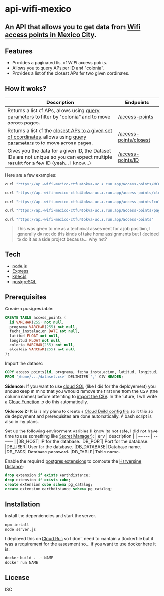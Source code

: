 #  api-wifi-mexico
## An API that allows you to get data from [Wifi access points in Mexico City](https://datos.cdmx.gob.mx/dataset/puntos-de-acceso-wifi-en-la-ciudad-de-mexico).

## Features

- Provides a paginated list of WiFi access points.
- Allows you to query APs per ID and "colonia".
- Provides a list of the closest APs for two given cordinates.

## How it woks?

| Description | Endpoints |
| ------ | ------ |
| Returns a list of APs, allows using [query parameters](https://en.wikipedia.org/wiki/Query_string) to filter by "colonia" and to move across pages. | [/access-points](localhost:8080/access-points) |
| Returns a list of the [closest APs to a given set of coordinates](https://en.wikipedia.org/wiki/Haversine_formula), allows using [query parameters](https://en.wikipedia.org/wiki/Query_string) to to move across pages. | [/access-points/closest](localhost:8080/access-points/closest?latitud=9&longitud=9)|
| Gives you the data for a given ID, the Dataset IDs are not unique so you can expect multiple resulst for a few ID (yeah... I know...)| [/access-points/ID](localhost:8080/access-points/141) |

Here are a few examples:
```sh
curl "https://api-wifi-mexico-ctfu4tokva-uc.a.run.app/access-points/MC00427"
```
```sh
curl "https://api-wifi-mexico-ctfu4tokva-uc.a.run.app/access-points/closest?latitud=19.3185&longitud=-98.96466"
```
```sh
curl "https://api-wifi-mexico-ctfu4tokva-uc.a.run.app/access-points?colonia=IGNACIO%20ZARAGOZA%20I"
```
```sh
curl "https://api-wifi-mexico-ctfu4tokva-uc.a.run.app/access-points/page=27"
```
```sh
curl "https://api-wifi-mexico-ctfu4tokva-uc.a.run.app/access-points"
```
> This was given to me as a technical assesment for a job position, I generally do not do this kinds of take home assignments but I decided to do it as a side project because... why not?

## Tech
- [node.js] 
- [Express]
- [knex.js]
- [postgreSQL]

## Prerequisites

 Create a postgres table:
```SQL
CREATE TABLE access_points (
  id VARCHAR(255) not null,
  programa VARCHAR(255) not null,
  fecha_instalacion DATE not null,
  latitud FLOAT not null,
  longitud FLOAT not null,
  colonia VARCHAR(255) not null,
  alcaldia VARCHAR(255) not null
);
```
Import the dataset:
```SQL
COPY access_points(id, programa, fecha_instalacion, latitud, longitud, colonia, alcaldia) 
FROM '/home/.../dataset.csv' DELIMITER ',' CSV HEADER;
```

**Sidenote:**  If you want to use [cloud SQL](https://cloud.google.com/sql) (like I did for the deployement) you should keep in mind that you whould remove the first line from the CSV (the column names) before attemting to [import the CSV](https://cloud.google.com/sql/docs/postgres/import-export/import-export-csv#import_data_from_a_csv_file). In the future, I will write a [Cloud Function](https://cloud.google.com/functions) to do this automatically.

**Sidenote 2:**  It is is my plans to create a [Cloud Build config file](https://cloud.google.com/build/docs/build-config-file-schema) so it this so de deployment and prerequisites are done automatically. A bash script is also in my plans.

Set up the following environment varibles (I know its not safe, I did not have time to use something like [Secret Manager](https://cloud.google.com/secret-manager)):
| env | description |
| ------ | ------ |
|DB_HOST| IP for the database.
|DB_PORT| Port for the database.
|DB_USER| User for the database.
|DB_DATABASE| Database name.
|DB_PASS| Database password.
|DB_TABLE| Table name.

Enable the required [postgres extensions](https://www.postgresql.org/docs/14/earthdistance.html) to compute the  [Harversine Distance](https://en.wikipedia.org/wiki/Haversine_formula):

```SQL
drop extension if exists earthdistance;
drop extension if exists cube;
create extension cube schema pg_catalog;
create extension earthdistance schema pg_catalog;
```
## Installation

Install the dependencies and start the server.
```sh
npm install
node server.js
```
I deployed this on [Cloud Run](https://cloud.google.com/run/docs/quickstarts/build-and-deploy/deploy-nodejs-service#deploy) so I don't need to mantain a Dockerfile but it was a requirement for the assesment so...  if you want to use docker here it is:

```sh
docker build . -t NAME
docker run NAME
```

## License

ISC

   [node.js]: <http://nodejs.org>
   [express]: <http://expressjs.com>
   [knex.js]: <https://knexjs.org>
   [postgreSQL]: <https://www.postgresql.org>

